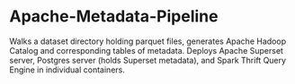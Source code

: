# Apache-Metadata-Pipeline
Walks a dataset directory holding parquet files, generates Apache Hadoop Catalog and corresponding tables of metadata. Deploys Apache Superset server, Postgres server (holds Superset metadata), and Spark Thrift Query Engine in individual containers.
